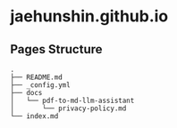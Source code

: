 # jaehunshin.github.io

## Pages Structure

```plaintext
.
├── README.md
├── _config.yml
├── docs
│   └── pdf-to-md-llm-assistant
│       └── privacy-policy.md
└── index.md
```